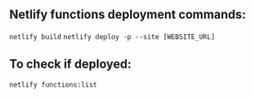 ## Netlify functions deployment commands:

`netlify build`
`netlify deploy -p --site [WEBSITE_URL]`

## To check if deployed:

`netlify functions:list`
